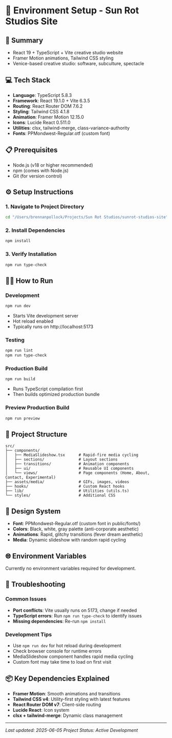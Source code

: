 # 🚀 Environment Setup - Sun Rot Studios Site

## 📝 Summary
- React 19 + TypeScript + Vite creative studio website
- Framer Motion animations, Tailwind CSS styling
- Venice-based creative studio: software, subculture, spectacle

## 💻 Tech Stack
- **Language**: TypeScript 5.8.3
- **Framework**: React 19.1.0 + Vite 6.3.5
- **Routing**: React Router DOM 7.6.2
- **Styling**: Tailwind CSS 4.1.8
- **Animation**: Framer Motion 12.15.0
- **Icons**: Lucide React 0.511.0
- **Utilities**: clsx, tailwind-merge, class-variance-authority
- **Fonts**: PPMondwest-Regular.otf (custom font)

## 📋 Prerequisites
- Node.js (v18 or higher recommended)
- npm (comes with Node.js)
- Git (for version control)

## ⚙️ Setup Instructions

### 1. Navigate to Project Directory
```bash
cd "/Users/brennanpollock/Projects/Sun Rot Studios/sunrot-studios-site"
```

### 2. Install Dependencies
```bash
npm install
```

### 3. Verify Installation
```bash
npm run type-check
```

## 🏃‍♂️ How to Run

### Development
```bash
npm run dev
```
- Starts Vite development server
- Hot reload enabled
- Typically runs on http://localhost:5173

### Testing
```bash
npm run lint
npm run type-check
```

### Production Build
```bash
npm run build
```
- Runs TypeScript compilation first
- Then builds optimized production bundle

### Preview Production Build
```bash
npm run preview
```

## 📁 Project Structure
```
src/
├── components/
│   ├── MediaSlideshow.tsx      # Rapid-fire media cycling
│   ├── sections/               # Layout sections
│   ├── transitions/            # Animation components
│   ├── ui/                     # Reusable UI components
│   └── views/                  # Page components (Home, About, Contact, Experimental)
├── assets/media/               # GIFs, images, videos
├── hooks/                      # Custom React hooks
├── lib/                        # Utilities (utils.ts)
└── styles/                     # Additional CSS
```

## 🎨 Design System
- **Font**: PPMondwest-Regular.otf (custom font in public/fonts/)
- **Colors**: Black, white, gray palette (anti-corporate aesthetic)
- **Animations**: Rapid, glitchy transitions (fever dream aesthetic)
- **Media**: Dynamic slideshow with random rapid cycling

## 🌐 Environment Variables
Currently no environment variables required for development.

## 🔧 Troubleshooting

### Common Issues
- **Port conflicts**: Vite usually runs on 5173, change if needed
- **TypeScript errors**: Run `npm run type-check` to identify issues
- **Missing dependencies**: Re-run `npm install`

### Development Tips
- Use `npm run dev` for hot reload during development
- Check browser console for runtime errors
- MediaSlideshow component handles rapid media cycling
- Custom font may take time to load on first visit

## 📦 Key Dependencies Explained
- **Framer Motion**: Smooth animations and transitions
- **Tailwind CSS v4**: Utility-first styling with latest features
- **React Router DOM v7**: Client-side routing
- **Lucide React**: Icon system
- **clsx + tailwind-merge**: Dynamic class management

---

_Last updated: 2025-06-05_
_Project Status: Active Development_